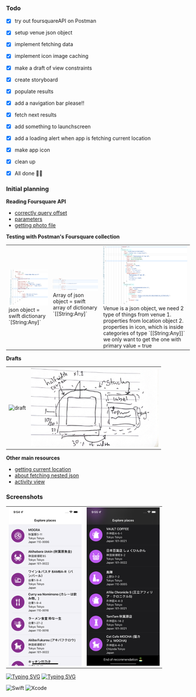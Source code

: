 ### Todo
- [x] try out foursquareAPI on Postman
- [x] setup venue json object
- [x] implement fetching data
- [x] implement icon image caching
- [x] make a draft of view constraints
- [x] create storyboard
- [x] populate results
- [x] add a navigation bar please!!
- [x] fetch next results
- [x] add something to launchscreen
- [x] add a loading alert when app is fetching current location
- [x] make app icon
- [x] clean up
- [x] All done 🎉🎉


### Initial planning
**Reading Foursquare API**
- [correctly query offset](https://stackoverflow.com/questions/8526798/foursquare-venue-api-number-of-results-in-a-more-efficient-way)
- [parameters](https://developer.foursquare.com/docs/api-reference/venues/explore/#parameters)
- [getting photo file](https://developer.foursquare.com/docs/api-reference/venues/photos/)

**Testing with Postman's Foursquare collection**
<table>
<tr>
	<td>
		<img src="topshot.png" alt="Top Dictionary" width="250px"><br>
		json object = swift dictionary `[String:Any]`
	</td>
	<td>
		<img src="itemsshot.png" alt="Items Dictionary" width="250px"><br>
		Array of json object = swift array of dictionary `[[String:Any]`
	</td>
	<td>
		<img src="venueshot.png" alt="Venue Dictionary" width="250px"><br>
		Venue is a json object, we need 2 type of things from venue
		1. properties from location object
		2. properties in icon, which is inside categories of type `[[String:Any]]` we only want to get the one with primary value = true
	</td>
<tr>
</table>

**Drafts**
<table>
<tr>
	<td>
		<img src="draft.jpeg" alt="draft" width="350px">
	</td>
	<td>
		<img src="draft2.jpeg" alt="draft2" width="350px">
	</td>
<tr>
</table>

**Other main resources**
- [getting current location]( https://developer.apple.com/documentation/corelocation/getting_the_user_s_location/using_the_significant-change_location_service)
- [about fetching nested json](https://developer.apple.com/swift/blog/?id=37)
- [activity view](https://www.hackingwithswift.com/example-code/uikit/how-to-use-uiactivityindicatorview-to-show-a-spinner-when-work-is-happening)


### Screenshots
<table>
<tr>
	<td>
		<img src="screenshot-light.png" alt="Screenshot-light" width="200px">
	</td>
	<td>
		<img src="screenshot-dark.png" alt="Screenshot-dark" width="200px">
	</td>
</tr>
</table>

[![Typing SVG](https://my-typing-svg-denvercoder1.herokuapp.com?color=%23A5DEF7&multiline=true&lines=Thank+you+for+reading+%F0%9F%99%8F)](https://git.io/typing-svg)
[![Typing SVG](https://my-typing-svg-denvercoder1.herokuapp.com?color=%237BC0F7&multiline=true&lines=Have+a+nice+day!+)](https://git.io/typing-svg)


![Swift](https://img.shields.io/badge/swift-F54A2A?style=for-the-badge&logo=swift&logoColor=white) ![Xcode](https://img.shields.io/badge/Xcode-007ACC?style=for-the-badge&logo=Xcode&logoColor=white)
